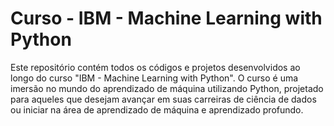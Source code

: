 # Curso - IBM - Machine Learning with Python
Este repositório contém todos os códigos e projetos desenvolvidos ao longo do curso "IBM - Machine Learning with Python". O curso é uma imersão no mundo do aprendizado de máquina utilizando Python, projetado para aqueles que desejam avançar em suas carreiras de ciência de dados ou iniciar na área de aprendizado de máquina e aprendizado profundo.
